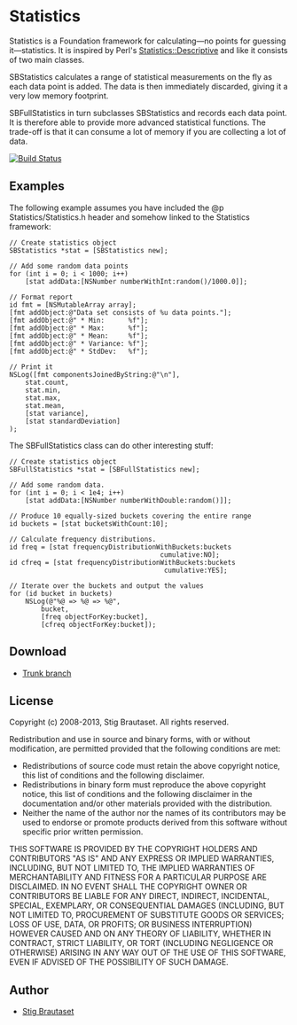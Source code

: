 # Statistics

Statistics is a Foundation framework for calculating&mdash;no points
for guessing it&mdash;statistics. It is inspired by Perl's <a
href="http://search.cpan.org/dist/Statistics-Descriptive/">
Statistics::Descriptive</a> and like it consists of two main classes.

SBStatistics calculates a range of statistical measurements on the fly
as each data point is added. The data is then immediately discarded,
giving it a very low memory footprint.

SBFullStatistics in turn subclasses SBStatistics and records each data
point. It is therefore able to provide more advanced statistical
functions. The trade-off is that it can consume a lot of memory if you
are collecting a lot of data.

[![Build Status](https://travis-ci.org/stig/Statistics.png?branch=trunk)](https://travis-ci.org/stig/Statistics)

## Examples

The following example assumes you have included the @p
Statistics/Statistics.h header and somehow linked to the Statistics
framework:

    // Create statistics object
    SBStatistics *stat = [SBStatistics new];

    // Add some random data points
    for (int i = 0; i < 1000; i++)
        [stat addData:[NSNumber numberWithInt:random()/1000.0]];

    // Format report
    id fmt = [NSMutableArray array];
    [fmt addObject:@"Data set consists of %u data points."];
    [fmt addObject:@" * Min:      %f"];
    [fmt addObject:@" * Max:      %f"];
    [fmt addObject:@" * Mean:     %f"];
    [fmt addObject:@" * Variance: %f"];
    [fmt addObject:@" * StdDev:   %f"];

    // Print it
    NSLog([fmt componentsJoinedByString:@"\n"],
        stat.count,
        stat.min,
        stat.max,
        stat.mean,
        [stat variance],
        [stat standardDeviation]
    );

The SBFullStatistics class can do other interesting stuff:

    // Create statistics object
    SBFullStatistics *stat = [SBFullStatistics new];

    // Add some random data.
    for (int i = 0; i < 1e4; i++)
        [stat addData:[NSNumber numberWithDouble:random()]];

    // Produce 10 equally-sized buckets covering the entire range
    id buckets = [stat bucketsWithCount:10];

    // Calculate frequency distributions.
    id freq = [stat frequencyDistributionWithBuckets:buckets
                                          cumulative:NO];
    id cfreq = [stat frequencyDistributionWithBuckets:buckets
                                           cumulative:YES];

    // Iterate over the buckets and output the values
    for (id bucket in buckets)
        NSLog(@"%@ => %@ => %@",
            bucket,
            [freq objectForKey:bucket],
            [cfreq objectForKey:bucket]);


## Download

* [Trunk branch](http://github.com/stig/Statistics/zipball/trunk)

## License

Copyright (c) 2008-2013, Stig Brautaset. All rights reserved.

Redistribution and use in source and binary forms, with or without modification, are permitted provided that the following conditions are met:

* Redistributions of source code must retain the above copyright notice,   this list of conditions and the following disclaimer.
* Redistributions in binary form must reproduce the above copyright notice, this list of conditions and the following disclaimer in the documentation and/or other materials provided with the distribution.
* Neither the name of the author nor the names of its contributors may be used to endorse or promote products derived from this software without specific prior written permission.

THIS SOFTWARE IS PROVIDED BY THE COPYRIGHT HOLDERS AND CONTRIBUTORS "AS IS" AND ANY EXPRESS OR IMPLIED WARRANTIES, INCLUDING, BUT NOT LIMITED TO, THE IMPLIED WARRANTIES OF MERCHANTABILITY AND FITNESS FOR A PARTICULAR PURPOSE ARE DISCLAIMED. IN NO EVENT SHALL THE COPYRIGHT OWNER OR CONTRIBUTORS BE LIABLE FOR ANY DIRECT, INDIRECT, INCIDENTAL, SPECIAL, EXEMPLARY, OR CONSEQUENTIAL DAMAGES (INCLUDING, BUT NOT LIMITED TO, PROCUREMENT OF SUBSTITUTE GOODS OR SERVICES; LOSS OF USE, DATA, OR PROFITS; OR BUSINESS INTERRUPTION) HOWEVER CAUSED AND ON ANY THEORY OF LIABILITY, WHETHER IN CONTRACT, STRICT LIABILITY, OR TORT (INCLUDING NEGLIGENCE OR OTHERWISE) ARISING IN ANY WAY OUT OF THE USE OF THIS SOFTWARE, EVEN IF ADVISED OF THE POSSIBILITY OF SUCH DAMAGE.

## Author

* [Stig Brautaset](stig@brautaset.org)
